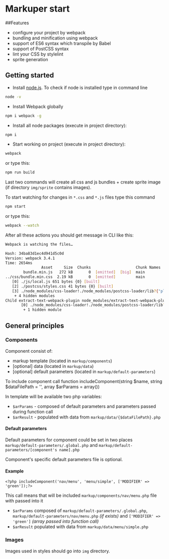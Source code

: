 # Markuper start

##Features
* configure your project by webpack
* bundling and minification using webpack
* support of ES6 syntax which transpile by Babel
* support of PostCSS syntax
* lint your CSS by stylelint
* sprite generation

## Getting started

* Install [node.js](https://nodejs.org/).
    To check if node is installed type in command line
```bash
node -v
```
* Install Webpack globally
```bash
npm i webpack -g
```
* Install all node packages (execute in project directory):
```bash
npm i
```
* Start working on project (execute in project directory):
```bash
webpack
```
or type this:
```bash
npm run build
```
Last two commands will create all css and js bundles + create sprite image 
(if directory `img/sprite` contains images).

To start watching for changes in `*.css` and `*.js` files type this command
```bash
npm start
```
or type this:
```bash
webpack --watch
```
After all these actions you should get message in CLI like this:
```bash
Webpack is watching the files…

Hash: 34ba83d1ec4d941d5c0d
Version: webpack 3.4.1
Time: 2654ms
                Asset     Size  Chunks                    Chunk Names
        bundle.min.js   272 kB       0  [emitted]  [big]  main
../css/bundle.min.css  2.19 kB       0  [emitted]         main
   [0] ./js/local.js 651 bytes {0} [built]
   [2] ./postcss/styles.css 41 bytes {0} [built]
   [3] ./node_modules/css-loader!./node_modules/postcss-loader/lib?{"plugins":[null,{"version":"6.0.6","plugins":[null,null,null,null,null,null,null,null,null,null,null,null,null,null,null,null,null,null,null,null,null,null,null,null,null,null,null,null],"postcssPlugin":"postcss-cssnext","postcssVersion":"6.0.6"},null]}!./postcss/styles.css 2.36 kB [built]
    + 4 hidden modules
Child extract-text-webpack-plugin node_modules/extract-text-webpack-plugin/dist node_modules/css-loader/index.js!node_modules/postcss-loader/lib/index.js??ref--3-3!postcss/styles.css:
       [0] ./node_modules/css-loader!./node_modules/postcss-loader/lib?{"plugins":[null,{"version":"6.0.6","plugins":[null,null,null,null,null,null,null,null,null,null,null,null,null,null,null,null,null,null,null,null,null,null,null,null,null,null,null,null],"postcssPlugin":"postcss-cssnext","postcssVersion":"6.0.6"},null]}!./postcss/styles.css 2.36 kB {0} [built]
        + 1 hidden module
```

## General principles

### Components

Component consist of:
* markup template (located in `markup/components`)
* [optional] data (located in `markup/data`)
* [optional] default parameters (located in `markup/default-parameters`)

To include component call function includeComponent(string $name, string $dataFilePath = '', array $arParams = array())

In template will be available two php variables:
* `$arParams` - composed of default parameters and parameters passed during function call
* `$arResult` - populated with data from `markup/data/{$dataFilePath}.php`

#### Default parameters

Default parameters for component could be set in two places `markup/default-parameters/.global.php`
 and `markup/default-parameters/[component's name].php`

Component's specific default parameters file is optional.
 
#### Example

`<?php includeComponent('nav/menu', 'menu/simple', ['MODIFIER' => 'green']);?>`

This call means that will be included `markup/components/nav/menu.php` file
with passed into it
* `$arParams` composed of `markup/default-parameters/.global.php`,
`markup/default-parameters/nav/menu.php` _(if exists)_ and `['MODIFIER' => 'green']` _(array passed into function call)_
* `$arResult` populated with data from `markup/data/menu/simple.php`

### Images

Images used in styles should go into `img` directory.